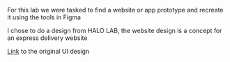 For this lab we were tasked to find a website or app prototype and recreate it using the tools in Figma

I chose to do a design from HALO LAB, the website design is a concept for an express delivery website

[Link](https://dribbble.com/shots/9835089-Tude-Express-Delivery-Website) to the original UI design